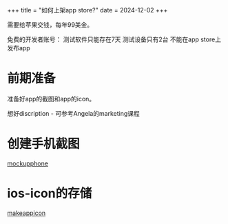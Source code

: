 +++
title = "如何上架app store?"
date = 2024-12-02
+++

需要给苹果交钱，每年99美金。

免费的开发者账号：
测试软件只能存在7天
测试设备只有2台
不能在app store上发布app

# 前期准备

准备好app的截图和app的icon。

想好discription - 可参考Angela的marketing课程

# 创建手机截图
[mockupphone](https://mockuphone.com/type/phone/)

# ios-icon的存储
[makeappicon](https://makeappicon.com/)

